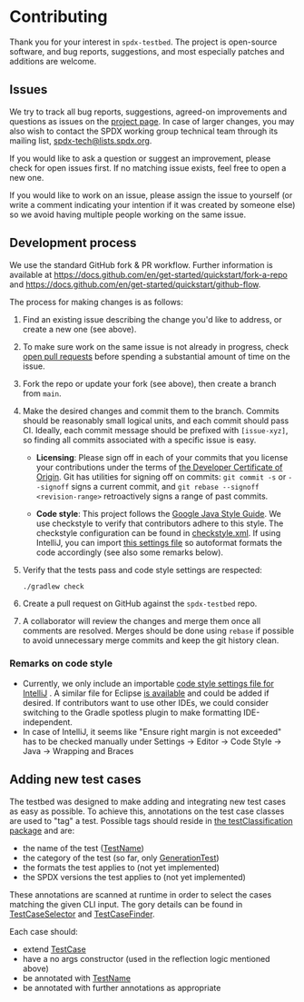 # Contributing

Thank you for your interest in `spdx-testbed`. The project is open-source software, and bug reports,
suggestions, and most especially patches and additions are welcome.

## Issues

We try to track all bug reports, suggestions, agreed-on improvements and questions as issues on
the [project page](https://github.com/TNG/spdx-testbed/issues). In case of larger changes, you may
also wish to contact the SPDX working group technical team through its mailing
list, [spdx-tech@lists.spdx.org](mailto:spdx-tech@lists.spdx.org).

If you would like to ask a question or suggest an improvement, please check for open issues first.
If no matching issue exists, feel free to open a new one.

If you would like to work on an issue, please assign the issue to yourself (or write a comment
indicating your intention if it was created by someone else) so we avoid having multiple people
working on the same issue.

## Development process

We use the standard GitHub fork & PR workflow. Further information is available
at https://docs.github.com/en/get-started/quickstart/fork-a-repo
and https://docs.github.com/en/get-started/quickstart/github-flow.

The process for making changes is as follows:

1. Find an existing issue describing the change you'd like to address, or create a new one (see
   above).

2. To make sure work on the same issue is not already in progress,
   check [open pull requests](https://github.com/TNG/spdx-testbed/pulls) before spending a
   substantial amount of time on
   the issue.

3. Fork the repo or update your fork (see above), then create a branch from `main`.

4. Make the desired changes and commit them to the branch. Commits should be reasonably small
   logical units, and each commit should pass CI. Ideally, each commit message should be prefixed
   with `[issue-xyz]`, so finding all commits associated with a specific issue is easy.

    - **Licensing**: Please sign off in each of your commits that you license your contributions
      under the terms of [the Developer Certificate of Origin](https://developercertificate.org/).
      Git has utilities for signing off on commits: `git commit -s` or `--signoff` signs a current
      commit, and `git rebase --signoff <revision-range>` retroactively signs a range of past
      commits.

    - **Code style**: This project follows
      the [Google Java Style Guide](https://google.github.io/styleguide/javaguide.html). We use
      checkstyle to verify that contributors adhere to this style. The checkstyle configuration can
      be found in [checkstyle.xml](config/checkstyle/checkstyle.xml). If using IntelliJ, you can
      import [this settings file](config/IntelliJ/intellij-java-google-style.xml) so autoformat
      formats the code accordingly (see also some remarks below).

5. Verify that the tests pass and code style settings are respected:
   ```
   ./gradlew check
   ```

6. Create a pull request on GitHub against the `spdx-testbed` repo.

7. A collaborator will review the changes and merge them once all comments are resolved. Merges
   should be done using `rebase` if possible to avoid unnecessary merge commits and keep the git
   history clean.

### Remarks on code style

- Currently, we only include an
  importable [code style settings file for IntelliJ](config/IntelliJ/intellij-java-google-style.xml)
  . A similar file for Eclipse [is available](https://github.com/google/styleguide) and could be
  added if desired. If contributors want to use other IDEs, we could consider switching to the
  Gradle spotless plugin to make formatting IDE-independent.
- In case of IntelliJ, it seems like "Ensure right margin is not exceeded" has to be checked
  manually under Settings -> Editor -> Code Style -> Java -> Wrapping and Braces

## Adding new test cases

The testbed was designed to make adding and integrating new test cases as easy as possible. To
achieve this, annotations on the test case classes are used to "tag" a test. Possible tags should
reside
in [the testClassification package](testbed/src/main/java/org/spdx/testbed/util/testclassification)
and are:

- the name of the
  test ([TestName](testbed/src/main/java/org/spdx/testbed/util/testclassification/TestName.java))
- the category of the test (so far,
  only [GenerationTest](testbed/src/main/java/org/spdx/testbed/util/testclassification/GenerationTest.java))
- the formats the test applies to (not yet implemented)
- the SPDX versions the test applies to (not yet implemented)

These annotations are scanned at runtime in order to select the cases matching the given CLI input.
The gory details can be found
in [TestCaseSelector](testbed/src/main/java/org/spdx/testbed/util/TestCaseSelector.java)
and [TestCaseFinder](testbed/src/main/java/org/spdx/testbed/util/TestCaseFinder.java).

Each case should:

- extend [TestCase](testbed/src/main/java/org/spdx/testbed/TestCase.java)
- have a no args constructor (used in the reflection logic mentioned above)
- be annotated
  with [TestName](testbed/src/main/java/org/spdx/testbed/util/testclassification/TestName.java)
- be annotated with further annotations as appropriate
